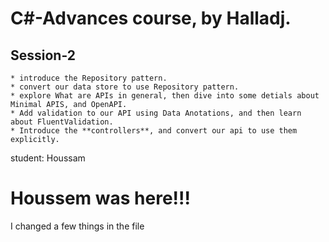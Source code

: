# C#-Advances course, by Halladj.
 
## Session-2
    * introduce the Repository pattern.
    * convert our data store to use Repository pattern.
    * explore What are APIs in general, then dive into some detials about Minimal APIS, and OpenAPI.
    * Add validation to our API using Data Anotations, and then learn about FluentValidation.
    * Introduce the **controllers**, and convert our api to use them explicitly.



student: Houssam


# Houssem was here!!!
I changed a few things in the file